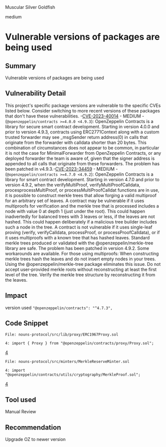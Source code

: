 Muscular Silver Goldfish

medium

# Vulnerable versions of packages are being used

## Summary

Vulnerable versions of packages are being used

## Vulnerability Detail

This project's specific package versions are vulnerable to the specific CVEs listed below. Consider switching to more recent versions of these packages that don't have these vulnerabilities.
-[CVE-2023-40014](https://cve.mitre.org/cgi-bin/cvename.cgi?name=CVE-2023-40014) - MEDIUM - (`@openzeppelin/contracts >=4.0.0 <4.9.3`): OpenZeppelin Contracts is a library for secure smart contract development. Starting in version 4.0.0 and prior to version 4.9.3, contracts using ERC2771Context along with a custom trusted forwarder may see _msgSender return address(0) in calls that originate from the forwarder with calldata shorter than 20 bytes. This combination of circumstances does not appear to be common, in particular it is not the case for MinimalForwarder from OpenZeppelin Contracts, or any deployed forwarder the team is aware of, given that the signer address is appended to all calls that originate from these forwarders. The problem has been patched in v4.9.3.-[CVE-2023-34459](https://cve.mitre.org/cgi-bin/cvename.cgi?name=CVE-2023-34459) - MEDIUM - (`@openzeppelin/contracts >=4.7.0 <4.9.2`): OpenZeppelin Contracts is a library for smart contract development. Starting in version 4.7.0 and prior to version 4.9.2, when the verifyMultiProof, verifyMultiProofCalldata, procesprocessMultiProof, or processMultiProofCalldat functions are in use, it is possible to construct merkle trees that allow forging a valid multiproof for an arbitrary set of leaves. A contract may be vulnerable if it uses multiproofs for verification and the merkle tree that is processed includes a node with value 0 at depth 1 (just under the root). This could happen inadvertedly for balanced trees with 3 leaves or less, if the leaves are not hashed. This could happen deliberately if a malicious tree builder includes such a node in the tree. A contract is not vulnerable if it uses single-leaf proving (verify, verifyCalldata, processProof, or processProofCalldata), or if it uses multiproofs with a known tree that has hashed leaves. Standard merkle trees produced or validated with the @openzeppelin/merkle-tree library are safe. The problem has been patched in version 4.9.2. Some workarounds are available. For those using multiproofs: When constructing merkle trees hash the leaves and do not insert empty nodes in your trees. Using the @openzeppelin/merkle-tree package eliminates this issue. Do not accept user-provided merkle roots without reconstructing at least the first level of the tree. Verify the merkle tree structure by reconstructing it from the leaves.

## Impact
version used `"@openzeppelin/contracts": "^4.7.3",`
## Code Snippet

```solidity
File: nouns-protocol/src/lib/proxy/ERC1967Proxy.sol

4: import { Proxy } from "@openzeppelin/contracts/proxy/Proxy.sol";

```

[4](https://github.com/ourzora/nouns-protocol/tree/e81cfce40e09b8abd9222443373ac747598bac4b/src/lib/proxy/ERC1967Proxy.sol#L4)

```solidity
File: nouns-protocol/src/minters/MerkleReserveMinter.sol

4: import "@openzeppelin/contracts/utils/cryptography/MerkleProof.sol";

```

[4](https://github.com/ourzora/nouns-protocol/tree/e81cfce40e09b8abd9222443373ac747598bac4b/src/minters/MerkleReserveMinter.sol#L4)

## Tool used

Manual Review

## Recommendation

Upgrade OZ to newer version
